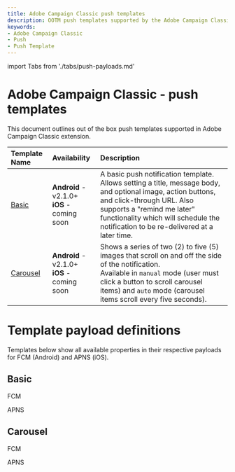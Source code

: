 ```yaml
---
title: Adobe Campaign Classic push templates
description: OOTM push templates supported by the Adobe Campaign Classic mobile extension.
keywords:
- Adobe Campaign Classic
- Push
- Push Template
---
```


import Tabs from './tabs/push-payloads.md'

# Adobe Campaign Classic - push templates

This document outlines out of the box push templates supported in Adobe Campaign Classic extension.

| **Template Name** | **Availability** | **Description** |
| :---------------- | :--------------- | :-------------- |
| [Basic](#basic) | **Android** - v2.1.0+ <br />**iOS** - coming soon | A basic push notification template. <br />Allows setting a title, message body, and optional image, action buttons, and click-through URL. Also supports a "remind me later" functionality which will schedule the notification to be re-delivered at a later time. |
| [Carousel](#carousel) | **Android** - v2.1.0+ <br />**iOS** - coming soon | Shows a series of two (2) to five (5) images that scroll on and off the side of the notification. <br />Available in `manual` mode (user must click a button to scroll carousel items) and `auto` mode (carousel items scroll every five seconds). |

# Template payload definitions

Templates below show all available properties in their respective payloads for FCM (Android) and APNS (iOS).

## Basic

<TabsBlock orientation="horizontal" slots="heading, content" repeat="2"/>

FCM

<Tabs query="platform=fcm&template=basic"/>

APNS

<Tabs query="platform=apns&template=basic"/>

## Carousel

<TabsBlock orientation="horizontal" slots="heading, content" repeat="2"/>

FCM

<Tabs query="platform=fcm&template=carousel"/>

APNS

<Tabs query="platform=apns&template=carousel"/>
